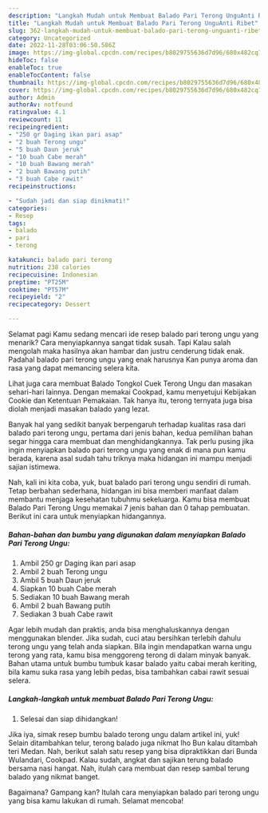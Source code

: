 ```yaml
---
description: "Langkah Mudah untuk Membuat Balado Pari Terong UnguAnti Ribet"
title: "Langkah Mudah untuk Membuat Balado Pari Terong UnguAnti Ribet"
slug: 362-langkah-mudah-untuk-membuat-balado-pari-terong-unguanti-ribet
category: Uncategorized
date: 2022-11-28T03:06:50.586Z
image: https://img-global.cpcdn.com/recipes/b8029755636d7d96/680x482cq70/balado-pari-terong-ungu-foto-resep-utama.jpg
hideToc: false
enableToc: true
enableTocContent: false
thumbnail: https://img-global.cpcdn.com/recipes/b8029755636d7d96/680x482cq70/balado-pari-terong-ungu-foto-resep-utama.jpg
cover: https://img-global.cpcdn.com/recipes/b8029755636d7d96/680x482cq70/balado-pari-terong-ungu-foto-resep-utama.jpg
author: Admin
authorAv: notfound
ratingvalue: 4.1
reviewcount: 11
recipeingredient:
- "250 gr Daging ikan pari asap"
- "2 buah Terong ungu"
- "5 buah Daun jeruk"
- "10 buah Cabe merah"
- "10 buah Bawang merah"
- "2 buah Bawang putih"
- "3 buah Cabe rawit"
recipeinstructions:

- "Sudah jadi dan siap dinikmati!"
categories:
- Resep
tags:
- balado
- pari
- terong

katakunci: balado pari terong 
nutrition: 238 calories
recipecuisine: Indonesian
preptime: "PT25M"
cooktime: "PT57M"
recipeyield: "2"
recipecategory: Dessert

---
```



Selamat pagi Kamu sedang mencari ide resep balado pari terong ungu yang menarik? Cara menyiapkannya sangat tidak susah. Tapi Kalau salah mengolah maka hasilnya akan hambar dan justru cenderung tidak enak. Padahal balado pari terong ungu yang enak harusnya Kan punya aroma dan rasa yang dapat memancing selera kita.


Lihat juga cara membuat Balado Tongkol Cuek Terong Ungu dan masakan sehari-hari lainnya. Dengan memakai Cookpad, kamu menyetujui Kebijakan Cookie dan Ketentuan Pemakaian. Tak hanya itu, terong ternyata juga bisa diolah menjadi masakan balado yang lezat.

Banyak hal yang sedikit banyak berpengaruh terhadap kualitas rasa dari balado pari terong ungu, pertama dari jenis bahan, kedua pemilihan bahan segar hingga cara membuat dan menghidangkannya. Tak perlu pusing jika ingin menyiapkan balado pari terong ungu yang enak di mana pun kamu berada, karena asal sudah tahu triknya maka hidangan ini mampu menjadi sajian istimewa.


Nah, kali ini kita coba, yuk, buat balado pari terong ungu sendiri di rumah. Tetap berbahan sederhana, hidangan ini bisa memberi manfaat dalam membantu menjaga kesehatan tubuhmu sekeluarga. Kamu bisa membuat Balado Pari Terong Ungu memakai 7 jenis bahan dan 0 tahap pembuatan. Berikut ini cara untuk menyiapkan hidangannya.

<!--inarticleads1-->

##### Bahan-bahan dan bumbu yang digunakan dalam menyiapkan Balado Pari Terong Ungu:

1. Ambil 250 gr Daging ikan pari asap
1. Ambil 2 buah Terong ungu
1. Ambil 5 buah Daun jeruk
1. Siapkan 10 buah Cabe merah
1. Sediakan 10 buah Bawang merah
1. Ambil 2 buah Bawang putih
1. Sediakan 3 buah Cabe rawit


Agar lebih mudah dan praktis, anda bisa menghaluskannya dengan menggunakan blender. Jika sudah, cuci atau bersihkan terlebih dahulu terong ungu yang telah anda siapkan. Bila ingin mendapatkan warna ungu terong yang rata, kamu bisa menggoreng terong di dalam minyak banyak. Bahan utama untuk bumbu tumbuk kasar balado yaitu cabai merah keriting, bila kamu suka rasa yang lebih pedas, bisa tambahkan cabai rawit sesuai selera. 

<!--inarticleads2-->

##### Langkah-langkah untuk membuat Balado Pari Terong Ungu:


1. Selesai dan siap dihidangkan!

Jika iya, simak resep bumbu balado terong ungu dalam artikel ini, yuk! Selain ditambahkan telur, terong balado juga nikmat lho Bun kalau ditambah teri Medan. Nah, berikut salah satu resep yang bisa dipraktikkan dari Bunda Wulandari, Cookpad. Kalau sudah, angkat dan sajikan terung balado bersama nasi hangat. Nah, itulah cara membuat dan resep sambal terung balado yang nikmat banget. 

Bagaimana? Gampang kan? Itulah cara menyiapkan balado pari terong ungu yang bisa kamu lakukan di rumah. Selamat mencoba!
